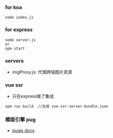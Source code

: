 ### for koa
```
node index.js
```

### for express
```
node server.js
or
npm start
```

### servers
- imgProxy.js: 代理跨域图片资源

### vue ssr
- 只在express做了集成
```
npm run build  //生成 vue-ssr-server-bundle.json
```

### 模版引擎 pug
- [pugjs docs](https://pugjs.org/language/inheritance.html)
